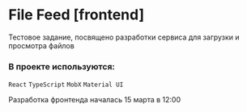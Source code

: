 # File Feed [frontend]

Тестовое задание, посвящено разработки сервиса для загрузки и просмотра файлов

### В проекте используются:

`React` `TypeScript` `MobX` `Material UI`

Разработка фронтенда началась 15 марта в 12:00
